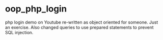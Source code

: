# oop_php_login
php login demo on Youtube re-written as object oriented for someone.  Just an exercise.  Also changed queries to use prepared statements to prevent SQL injection.
